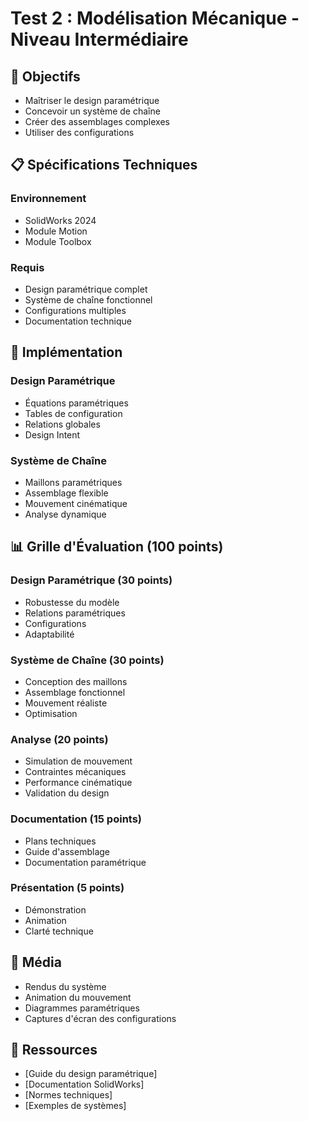 # Test 2 : Modélisation Mécanique - Niveau Intermédiaire

## 🎯 Objectifs
- Maîtriser le design paramétrique
- Concevoir un système de chaîne
- Créer des assemblages complexes
- Utiliser des configurations

## 📋 Spécifications Techniques

### Environnement
- SolidWorks 2024
- Module Motion
- Module Toolbox

### Requis
- Design paramétrique complet
- Système de chaîne fonctionnel
- Configurations multiples
- Documentation technique

## 🔧 Implémentation

### Design Paramétrique
- Équations paramétriques
- Tables de configuration
- Relations globales
- Design Intent

### Système de Chaîne
- Maillons paramétriques
- Assemblage flexible
- Mouvement cinématique
- Analyse dynamique

## 📊 Grille d'Évaluation (100 points)

### Design Paramétrique (30 points)
- Robustesse du modèle
- Relations paramétriques
- Configurations
- Adaptabilité

### Système de Chaîne (30 points)
- Conception des maillons
- Assemblage fonctionnel
- Mouvement réaliste
- Optimisation

### Analyse (20 points)
- Simulation de mouvement
- Contraintes mécaniques
- Performance cinématique
- Validation du design

### Documentation (15 points)
- Plans techniques
- Guide d'assemblage
- Documentation paramétrique

### Présentation (5 points)
- Démonstration
- Animation
- Clarté technique

## 📸 Média
- Rendus du système
- Animation du mouvement
- Diagrammes paramétriques
- Captures d'écran des configurations

## 🔗 Ressources
- [Guide du design paramétrique]
- [Documentation SolidWorks]
- [Normes techniques]
- [Exemples de systèmes]
